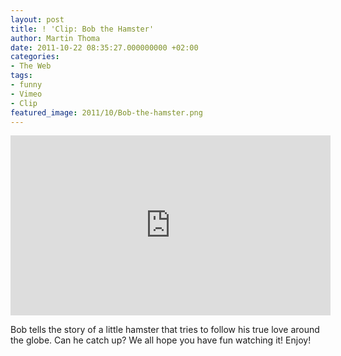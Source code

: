 ```yaml
---
layout: post
title: ! 'Clip: Bob the Hamster'
author: Martin Thoma
date: 2011-10-22 08:35:27.000000000 +02:00
categories:
- The Web
tags:
- funny
- Vimeo
- Clip
featured_image: 2011/10/Bob-the-hamster.png
---
```

<iframe src="http://player.vimeo.com/video/25845008?title=0&amp;byline=0&amp;portrait=0" width="512" height="288" frameborder="0" webkitAllowFullScreen allowFullScreen></iframe>

Bob tells the story of a little hamster that tries to follow his true love around the globe. Can he catch up? 
We all hope you have fun watching it! Enjoy!
